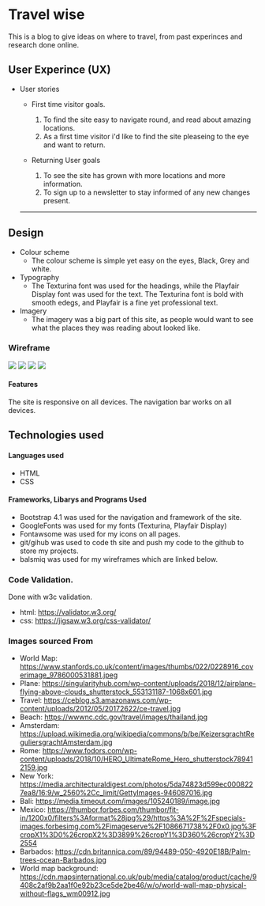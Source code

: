 # Travel wise
This is a blog to give ideas on where to travel, from past experinces and research done online.

## User Experince (UX)

* User stories
    * First time visitor goals.
        
        1. To find the site easy to navigate round, and read about amazing locations.
        2. As a first time visitor i'd like to find the site pleaseing to the eye and want to return.
    
    * Returning User goals
        1. To see the site has grown with more locations and more information.
        2. To sign up to a newsletter to stay informed of any new changes present.
    ----
## Design
    
* Colour scheme
    * The colour scheme is simple yet easy on the eyes, Black, Grey and white.
* Typography 
    * The Texturina font was used for the headings, while the Playfair Display font was used for the text.
        The Texturina font is bold with smooth edegs, and Playfair is a fine yet professional text.
* Imagery 
    * The imagery was a big part of this site, as people would want to see what the places they was reading about looked like.


### Wireframe
<img src="assets/Images/Wireframe1.png">
<img src="assets/Images/Wireframe2.png">
<img src="assets/Images/Wireframe3.png">
<img src="assets/Images/Wireframe4.png">

#### Features 
 The site is responsive on all devices.
 The navigation bar works on all devices.

 ## Technologies used
#### Languages used 
* HTML 
* CSS
#### Frameworks, Libarys and Programs Used
* Bootstrap 4.1 was used for the navigation and framework of the site.
* GoogleFonts was used for my fonts (Texturina, Playfair Display)
* Fontawsome was used for my icons on all pages.
* git/gihub was used to code th site and push my code to the github to store my projects.
* balsmiq was used for my wireframes which are linked below.

### Code Validation.
Done with w3c validation.

* html: https://validator.w3.org/
* css: https://jigsaw.w3.org/css-validator/

### Images sourced From

* World Map: https://www.stanfords.co.uk/content/images/thumbs/022/0228916_coverimage_9786000531881.jpeg
* Plane: https://singularityhub.com/wp-content/uploads/2018/12/airplane-flying-above-clouds_shutterstock_553131187-1068x601.jpg
* Travel: https://ceblog.s3.amazonaws.com/wp-content/uploads/2012/05/20172622/ce-travel.jpg
* Beach: https://wwwnc.cdc.gov/travel/images/thailand.jpg
* Amsterdam: https://upload.wikimedia.org/wikipedia/commons/b/be/KeizersgrachtReguliersgrachtAmsterdam.jpg
* Rome: https://www.fodors.com/wp-content/uploads/2018/10/HERO_UltimateRome_Hero_shutterstock789412159.jpg
* New York: https://media.architecturaldigest.com/photos/5da74823d599ec0008227ea8/16:9/w_2560%2Cc_limit/GettyImages-946087016.jpg
* Bali: https://media.timeout.com/images/105240189/image.jpg
* Mexico: https://thumbor.forbes.com/thumbor/fit-in/1200x0/filters%3Aformat%28jpg%29/https%3A%2F%2Fspecials-images.forbesimg.com%2Fimageserve%2F1086671738%2F0x0.jpg%3FcropX1%3D0%26cropX2%3D3899%26cropY1%3D360%26cropY2%3D2554
* Barbados: https://cdn.britannica.com/89/94489-050-4920E18B/Palm-trees-ocean-Barbados.jpg
* World map background: https://cdn.mapsinternational.co.uk/pub/media/catalog/product/cache/9408c2af9b2aa1f0e92b23ce5de2be46/w/o/world-wall-map-physical-without-flags_wm00912.jpg